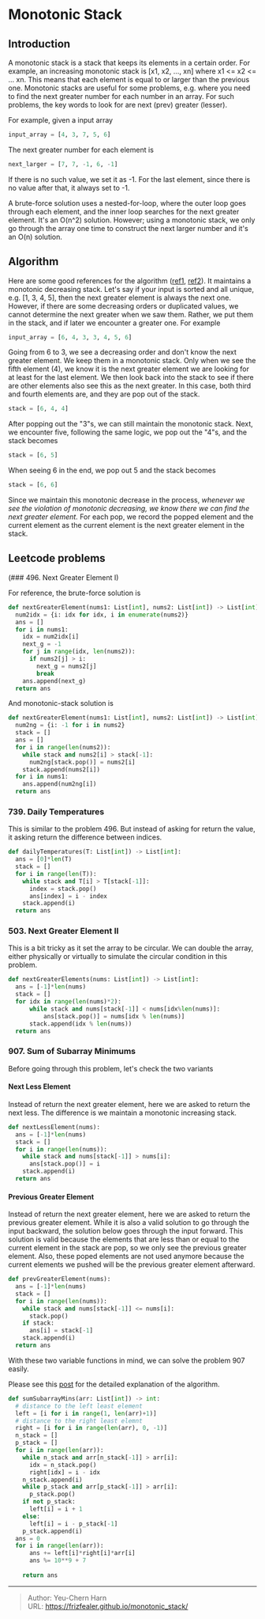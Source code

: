 # Monotonic Stack


## Introduction

A monotonic stack is a stack that keeps its elements in a certain order. For example, an increasing monotonic stack is [x1, x2, …, xn] where x1 <= x2 <= … xn. This means that each element is equal to or larger than the previous one. Monotonic stacks are useful for some problems, e.g. where you need to find the next greater number for each number in an array. For such problems, the key words to look for are next (prev) greater (lesser).

For example, given a input array

```python
input_array = [4, 3, 7, 5, 6]
```

The next greater number for each element is

```python
next_larger = [7, 7, -1, 6, -1]
```

If there is no such value, we set it as -1. For the last element, since there is no value after that, it always set to -1.

A brute-force solution uses a nested-for-loop, where the outer loop goes through each element, and the inner loop searches for the next greater element. It's an O(n^2) solution. However; using a monotonic stack, we only go through the array one time to construct the next larger number and it's an O(n) solution.

## Algorithm

Here are some good references for the algorithm ([ref1](https://labuladong.gitbook.io/algo-en/ii.-data-structure/monotonicstack), [ref2](https://stackoverflow.com/questions/55780200/intuition-behind-using-a-monotonic-stack)). It maintains a monotonic decreasing stack. Let's say if your input is sorted and all unique, e.g. [1, 3, 4, 5], then the next greater element is always the next one. However, if there are some decreasing orders or duplicated values, we cannot determine the next greater when we saw them. Rather, we put them in the stack, and if later we encounter a greater one. For example

```python
input_array = [6, 4, 3, 3, 4, 5, 6]
```

Going from 6 to 3, we see a decreasing order and don't know the next greater element. We keep them in a monotonic stack. Only when we see the fifth element (4), we know it is the next greater element we are looking for at least for the last element. We then look back into the stack to see if there are other elements also see this as the next greater. In this case, both third and fourth elements are, and they are pop out of the stack.

```python
stack = [6, 4, 4]
```

After popping out the "3"s, we can still maintain the monotonic stack. Next, we encounter five, following the same logic, we pop out the "4"s, and the stack becomes

```python
stack = [6, 5]
```

When seeing 6 in the end, we pop out 5 and the stack becomes

```python
stack = [6, 6]
```

Since we maintain this monotonic decrease in the process, *whenever we see the violation of monotonic decreasing, we know there we can find the next greater element.* For each pop, we record the popped element and the current element as the current element is the next greater element in the stack.

## Leetcode problems

(### 496. Next Greater Element I)

For reference, the brute-force solution is

```python
def nextGreaterElement(nums1: List[int], nums2: List[int]) -> List[int]:
  num2idx = {i: idx for idx, i in enumerate(nums2)}
  ans = []
  for i in nums1:
    idx = num2idx[i]
    next_g = -1
    for j in range(idx, len(nums2)):
      if nums2[j] > i:
        next_g = nums2[j]
        break
    ans.append(next_g)
  return ans  
```

And monotonic-stack solution is

```python
def nextGreaterElement(nums1: List[int], nums2: List[int]) -> List[int]:
  num2ng = {i: -1 for i in nums2}
  stack = []
  ans = []
  for i in range(len(nums2)):
    while stack and nums2[i] > stack[-1]:
      num2ng[stack.pop()] = nums2[i]
    stack.append(nums2[i])
  for i in nums1:
    ans.append(num2ng[i])
  return ans
```

### 739. Daily Temperatures

This is similar to the problem 496. But instead of asking for return the value, it asking return the difference between indices.

```python
def dailyTemperatures(T: List[int]) -> List[int]:
  ans = [0]*len(T)
  stack = []
  for i in range(len(T)):
    while stack and T[i] > T[stack[-1]]:
      index = stack.pop()
      ans[index] = i - index  
    stack.append(i)
  return ans
```

### 503. Next Greater Element II

This is a bit tricky as it set the array to be circular. We can double the array, either physically or virtually to simulate the circular condition in this problem.

```python
def nextGreaterElements(nums: List[int]) -> List[int]:
  ans = [-1]*len(nums)
  stack = []
  for idx in range(len(nums)*2):
      while stack and nums[stack[-1]] < nums[idx%len(nums)]:
          ans[stack.pop()] = nums[idx % len(nums)]
      stack.append(idx % len(nums))
  return ans
```

### 907. Sum of Subarray Minimums

Before going through this problem, let's check the two variants

#### Next Less Element

Instead of return the next greater element, here we are asked to return the next less. The difference is we maintain a monotonic increasing stack.

```python
def nextLessElement(nums):
  ans = [-1]*len(nums)
  stack = []
  for i in range(len(nums)):
    while stack and nums[stack[-1]] > nums[i]:
      ans[stack.pop()] = i
    stack.append(i)
  return ans
```

#### Previous Greater Element

Instead of return the next greater element, here we are asked to return the previous greater element. While it is also a valid solution to go through the input backward, the solution below goes through the input forward. This solution is valid because the elements that are less than or equal to the current element in the stack are pop, so we only see the previous greater element. Also, these poped elements are not used anymore because the current elements we pushed will be the previous greater element afterward.

```python
def prevGreaterElement(nums):
  ans = [-1]*len(nums)
  stack = []
  for i in range(len(nums)):
    while stack and nums[stack[-1]] <= nums[i]:
      stack.pop()
    if stack:
      ans[i] = stack[-1]
    stack.append(i)
  return ans
```

With these two variable functions in mind, we can solve the problem 907 easily.

Please see this [post](https://leetcode.com/problems/sum-of-subarray-minimums/discuss/178876/stack-solution-with-very-detailed-explanation-step-by-step) for the detailed explanation of the algorithm.

```python
def sumSubarrayMins(arr: List[int]) -> int:
  # distance to the left least element
  left = [i for i in range(1, len(arr)+1)]
  # distance to the right least elemnt
  right = [i for i in range(len(arr), 0, -1)]
  n_stack = []
  p_stack = []
  for i in range(len(arr)):
    while n_stack and arr[n_stack[-1]] > arr[i]:
      idx = n_stack.pop()
      right[idx] = i - idx
    n_stack.append(i)
    while p_stack and arr[p_stack[-1]] > arr[i]:
      p_stack.pop()
    if not p_stack:
      left[i] = i + 1
    else:
      left[i] = i - p_stack[-1]
    p_stack.append(i)
  ans = 0
  for i in range(len(arr)):
      ans += left[i]*right[i]*arr[i]
      ans %= 10**9 + 7
        
    return ans
```


---

> Author: Yeu-Chern Harn  
> URL: https://frizfealer.github.io/monotonic_stack/  

